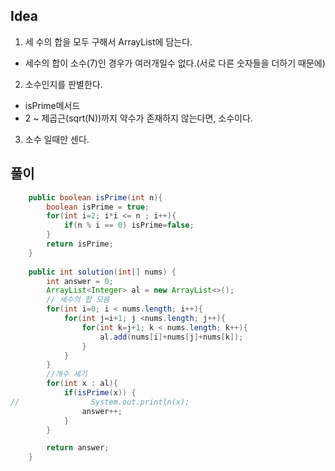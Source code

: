 ## Idea

1. 세 수의 합을 모두 구해서 ArrayList에 담는다.

+ 세수의 합이 소수(7)인 경우가 여러개일수 없다.(서로 다른 숫자들을 더하기 때문에)

2. 소수인지를 판별한다.

+ isPrime메서드
+ 2 ~ 제곱근(sqrt(N))까지 약수가 존재하지 않는다면, 소수이다.

3. 소수 일때만 센다.

## 풀이
```java
    public boolean isPrime(int n){
        boolean isPrime = true;
        for(int i=2; i*i <= n ; i++){
            if(n % i == 0) isPrime=false;
        }
        return isPrime;
    }
    
    public int solution(int[] nums) {
        int answer = 0;
        ArrayList<Integer> al = new ArrayList<>();
        // 세수의 합 모음
        for(int i=0; i < nums.length; i++){
            for(int j=i+1; j <nums.length; j++){
                for(int k=j+1; k < nums.length; k++){
                    al.add(nums[i]+nums[j]+nums[k]);
                }
            }
        }
        //개수 세기
        for(int x : al){
            if(isPrime(x)) {
//                System.out.println(x);
                answer++;
            }
        }

        return answer;
    }
```